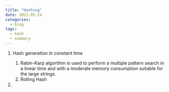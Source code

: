 ```yaml
---
title: "Hashing"
date: 2021-05-24
categories:
  - blog
tags:
  - hash
  - summary
---
```


1. Hash generation in constant time
    1. Rabin-Karp algorithm is used to perform a multiple pattern search in a linear time and with a moderate memory consumption suitable for the large strings.
    2. Rolling Hash


2. 





[LC1062. Longest Repeating Substring]: https://leetcode.com/problems/longest-repeating-substring/